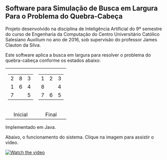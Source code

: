 ## Software para Simulação de Busca em Largura Para o Problema do Quebra-Cabeça

Projeto desenvolvido na disciplina de Inteligência Artificial do 9º semestre do curso de Engenharia da Computação do Centro Universitário Católico Salesiano Auxilium no ano de 2016, sob supervisão do professor James Clauton da Silva. 

Este software aplica a busca em largura para resolver o problema do quebra-cabeça conforme os estados abaixo:

<table>
    <tr>
        <td align="center">
            <table>
                <tr>
                    <td>2</td><td>8</td><td>3</td>
                </tr>
                <tr>
                    <td>1</td><td>6</td><td>4</td>
                </tr>
                <tr>
                    <td>7</td><td></td><td>5</td>
                </tr>
            </table>
            <br>Inicial
        </td>
        <td align="center">
            <table>
                <tr>
                    <td>1</td><td>2</td><td>3</td>
                </tr>
                <tr>
                    <td>8</td><td></td><td>4</td>
                </tr>
                <tr>
                    <td>7</td><td>6</td><td>5</td>
                </tr>
            </table>
            <br>Final
        </td>
    </tr>
</table>

Implementado em Java.

Abaixo, o funcionamento do sistema. Clique na imagem para assistir o vídeo.

[![Watch the video](https://img.youtube.com/vi/mv8HBs5cPkg/hqdefault.jpg)](https://www.youtube.com/watch?v=mv8HBs5cPkg)